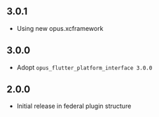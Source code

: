 ## 3.0.1

* Using new opus.xcframework


## 3.0.0

* Adopt `opus_flutter_platform_interface 3.0.0`


## 2.0.0

* Initial release in federal plugin structure